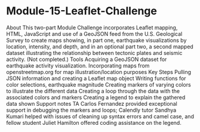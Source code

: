 # Module-15-Leaflet-Challenge
About
This two-part Module Challenge incorporates Leaflet mapping, HTML, JavaScript and use of a GeoJSON feed from the U.S. Geological Survey to create maps showing, in part one, earthquake visualizations by location, intensity, and depth, and in an optional part two, a second mapped dataset illustrating the relationship between tectonic plates and seismic activity. (Not completed.)
Tools 
Acquiring a GeoJSON dataset for earthquake activity visualization.
Incorporating maps from openstreetmap.org for map illustration/location purposes
Key Steps
Pulling JSON information and creating a Leaflet map object
Writing functions for color selections, earthquake magnitude
Creating markers of varying colors to illustrate the different data
Creating a loop through the data with the associated colors and markers
Creating a legend to explain the gathered data shown
Support notes
TA Carlos Fernandez provided exceptional support in debugging the markers and loops; Calendly tutor Sandhya Kumari helped with issues of cleaning up syntax errors and camel case, and fellow student Juliet Hamilton offered coding assistance on the legend.
